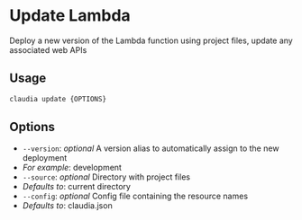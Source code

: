 # Update Lambda

Deploy a new version of the Lambda function using project files, update any associated web APIs

## Usage

```bash
claudia update {OPTIONS}
```

## Options

*  `--version`:  _optional_ A version alias to automatically assign to the new deployment
  * _For example_: development
*  `--source`:  _optional_ Directory with project files
  * _Defaults to_: current directory
*  `--config`:  _optional_ Config file containing the resource names
  * _Defaults to_: claudia.json
